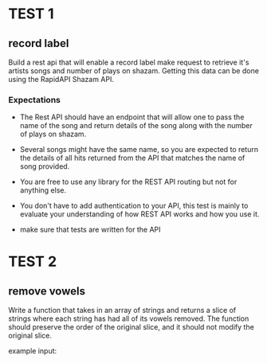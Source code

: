 # TEST 1

## record label

Build a rest api that will enable a record label make request to retrieve it's artists songs and number of plays on shazam. Getting this data can be done using the RapidAPI Shazam API.

### Expectations

- The Rest API should have an endpoint that will allow one to pass the name of the song and return details of the song along with the number of plays on shazam.
- Several songs might have the same name, so you are expected to return the details of all hits returned from the API that matches the name of song provided.

- You are free to use any library for the REST API routing but not for anything else.

- You don't have to add authentication to your API, this test is mainly to evaluate your understanding of how REST API works and how you use it.
- make sure that tests are written for the API

# TEST 2

## remove vowels

Write a function that takes in an array of strings and returns a slice of strings where each string has had all of its vowels removed. The function should preserve the order of the original slice, and it should not modify the original slice.

example input:
  
